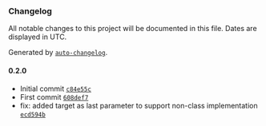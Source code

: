 ### Changelog

All notable changes to this project will be documented in this file. Dates are displayed in UTC.

Generated by [`auto-changelog`](https://github.com/CookPete/auto-changelog).

#### 0.2.0

- Initial commit [`c84e55c`](https://github.com/ChrisCodesThings/extensible-read-only-array/commit/c84e55c802f69780b85537181bdb5df229d080e4)
- First commit [`608def7`](https://github.com/ChrisCodesThings/extensible-read-only-array/commit/608def74ef9fe4578c4357956a0a41e880692306)
- fix: added target as last parameter to support non-class implementation [`ecd594b`](https://github.com/ChrisCodesThings/extensible-read-only-array/commit/ecd594bdbd3965ab1f681be8e40f881c99331119)
